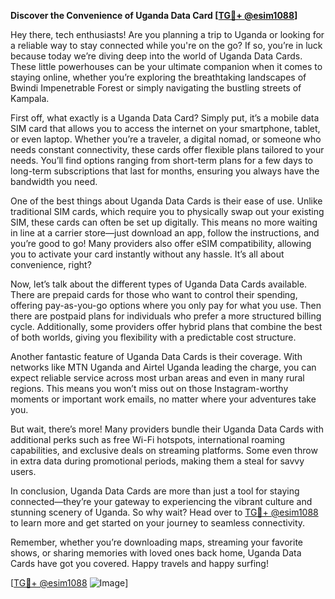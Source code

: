 **Discover the Convenience of Uganda Data Card [[TG💪+ @esim1088](https://t.me/s/esim1088)]**

Hey there, tech enthusiasts! Are you planning a trip to Uganda or looking for a reliable way to stay connected while you're on the go? If so, you’re in luck because today we’re diving deep into the world of Uganda Data Cards. These little powerhouses can be your ultimate companion when it comes to staying online, whether you’re exploring the breathtaking landscapes of Bwindi Impenetrable Forest or simply navigating the bustling streets of Kampala.

First off, what exactly is a Uganda Data Card? Simply put, it’s a mobile data SIM card that allows you to access the internet on your smartphone, tablet, or even laptop. Whether you’re a traveler, a digital nomad, or someone who needs constant connectivity, these cards offer flexible plans tailored to your needs. You’ll find options ranging from short-term plans for a few days to long-term subscriptions that last for months, ensuring you always have the bandwidth you need.

One of the best things about Uganda Data Cards is their ease of use. Unlike traditional SIM cards, which require you to physically swap out your existing SIM, these cards can often be set up digitally. This means no more waiting in line at a carrier store—just download an app, follow the instructions, and you’re good to go! Many providers also offer eSIM compatibility, allowing you to activate your card instantly without any hassle. It’s all about convenience, right?

Now, let’s talk about the different types of Uganda Data Cards available. There are prepaid cards for those who want to control their spending, offering pay-as-you-go options where you only pay for what you use. Then there are postpaid plans for individuals who prefer a more structured billing cycle. Additionally, some providers offer hybrid plans that combine the best of both worlds, giving you flexibility with a predictable cost structure.

Another fantastic feature of Uganda Data Cards is their coverage. With networks like MTN Uganda and Airtel Uganda leading the charge, you can expect reliable service across most urban areas and even in many rural regions. This means you won’t miss out on those Instagram-worthy moments or important work emails, no matter where your adventures take you.

But wait, there’s more! Many providers bundle their Uganda Data Cards with additional perks such as free Wi-Fi hotspots, international roaming capabilities, and exclusive deals on streaming platforms. Some even throw in extra data during promotional periods, making them a steal for savvy users.

In conclusion, Uganda Data Cards are more than just a tool for staying connected—they’re your gateway to experiencing the vibrant culture and stunning scenery of Uganda. So why wait? Head over to [TG💪+ @esim1088](https://t.me/s/esim1088) to learn more and get started on your journey to seamless connectivity. 

Remember, whether you’re downloading maps, streaming your favorite shows, or sharing memories with loved ones back home, Uganda Data Cards have got you covered. Happy travels and happy surfing!

[[TG💪+ @esim1088](https://t.me/s/esim1088) ![Image](https://i.postimg.cc/Y0z9fWf4/image.png)]